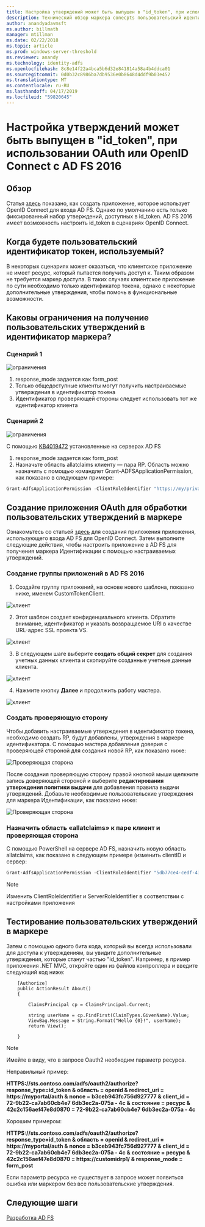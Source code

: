 ```yaml
---
title: Настройка утверждений может быть выпущен в "id_token", при использовании OAuth или OpenID Connect с AD FS 2016
description: Технический обзор маркера conecpts пользовательский идентификатор, в AD FS 2016
author: anandyadavmsft
ms.author: billmath
manager: mtillman
ms.date: 02/22/2018
ms.topic: article
ms.prod: windows-server-threshold
ms.reviewer: anandy
ms.technology: identity-adfs
ms.openlocfilehash: 8c8e14f22a4bca5b6d32e841814a58a4b4ddca01
ms.sourcegitcommit: 0d0b32c8986ba7db9536e0b8648d4ddf9b03e452
ms.translationtype: MT
ms.contentlocale: ru-RU
ms.lasthandoff: 04/17/2019
ms.locfileid: "59820645"
---
```

# <a name="customize-claims-to-be-emitted-in-idtoken-when-using-openid-connect-or-oauth-with-ad-fs-2016"></a>Настройка утверждений может быть выпущен в "id_token", при использовании OAuth или OpenID Connect с AD FS 2016

## <a name="overview"></a>Обзор
Статья [здесь](enabling-openId-connect-with-ad-fs.md) показано, как создать приложение, которое использует OpenID Connect для входа AD FS. Однако по умолчанию есть только фиксированный набор утверждений, доступных в id_token. AD FS 2016 имеет возможность настроить id_token в сценариях OpenID Connect.

## <a name="when-are-custom-id-token-used"></a>Когда будете пользовательский идентификатор токен, используемый?
В некоторых сценариях может оказаться, что клиентское приложение не имеет ресурс, который пытается получить доступ к. Таким образом не требуется маркер доступа. В таких случаях клиентское приложение по сути необходимо только идентификатор токена, однако с некоторые дополнительные утверждения, чтобы помочь в функциональные возможности.

## <a name="what-are-the-restrictions-on-getting-custom-claims-in-id-token"></a>Каковы ограничения на получение пользовательских утверждений в идентификатор маркера?

### <a name="scenario-1"></a>Сценарий 1

![ограничения](media/Custom-Id-Tokens-in-AD-FS/res1.png)

1.  response_mode задается как form_post
2.  Только общедоступные клиенты могут получить настраиваемые утверждения в идентификатор токена
3.  Идентификатор проверяющей стороны следует использовать тот же идентификатор клиента

### <a name="scenario-2"></a>Сценарий 2

![ограничения](media/Custom-Id-Tokens-in-AD-FS/restrict2.png)

С помощью [KB4019472](https://support.microsoft.com/help/4019472/windows-10-update-kb4019472) установленные на серверах AD FS
1.  response_mode задается как form_post
2.  Назначьте область allatclaims клиенту — пара RP.
Область можно назначить с помощью командлет Grant-ADFSApplicationPermission, как показано в следующем примере:

``` powershell
Grant-AdfsApplicationPermission -ClientRoleIdentifier "https://my/privateclient" -ServerRoleIdentifier "https://rp/fedpassive" -ScopeNames "allatclaims","openid"
```

## <a name="creating-an-oauth-application-to-handle-custom-claims-in-id-token"></a>Создание приложения OAuth для обработки пользовательских утверждений в маркере
Ознакомьтесь со статьей [здесь](Enabling-OpenId-Connect-with-AD-FS-2016.md) для создания приложения приложения, использующего входа AD FS для OpenID Connect. Затем выполните следующие действия, чтобы настроить приложение в AD FS для получения маркера Идентификации с помощью настраиваемых утверждений.

### <a name="create-the-application-group-in-ad-fs-2016"></a>Создание группы приложений в AD FS 2016

1.  Создайте группу приложений, на основе нового шаблона, показано ниже, именем CustomTokenClient.

![клиент](media/Custom-Id-Tokens-in-AD-FS/clientsnap1.png)

2. Этот шаблон создает конфиденциального клиента. Обратите внимание, идентификатор и указать возвращаемое URI в качестве URL-адрес SSL проекта VS.

![клиент](media/Custom-Id-Tokens-in-AD-FS/clientsnap2.png)

3.  В следующем шаге выберите **создать общий секрет** для создания учетных данных клиента и скопируйте созданные учетные данные клиента.

![клиент](media/Custom-Id-Tokens-in-AD-FS/clientsnap3.png)

4. Нажмите кнопку **Далее** и продолжить работу мастера.

![клиент](media/Custom-Id-Tokens-in-AD-FS/clientsnap4.png)

### <a name="create-the-relying-party"></a>Создать проверяющую сторону
Чтобы добавить настраиваемые утверждения в идентификатор токена, необходимо создать RP, будут добавлены, утверждения в маркере идентификатора. С помощью мастера добавления доверия с проверяющей стороной для создания новой RP, как показано ниже:
 
![Проверяющая сторона](media/Custom-Id-Tokens-in-AD-FS/rpsnap1.png)

После создания проверяющую сторону правой кнопкой мыши щелкните запись доверяющей стороной и выберите **редактирования утверждения политики выдачи** для добавления правила выдачи утверждений. Добавьте необходимые пользовательские утверждения для маркера Идентификации, как показано ниже:

![Проверяющая сторона](media/Custom-Id-Tokens-in-AD-FS/rpsnap2.png)

### <a name="assign-allatclaims-scope-to-the-pair-of-client-and-relying-party"></a>Назначить область «allatclaims» к паре клиент и проверяющая сторона
С помощью PowerShell на сервере AD FS, назначить новую область allatclaims, как показано в следующем примере (изменить clientID и сервер:

``` powershell
Grant-AdfsApplicationPermission -ClientRoleIdentifier "5db77ce4-cedf-4319-85f7-cc230b7022e0" -ServerRoleIdentifier "https://customidrp1/" -ScopeNames "allatclaims","openid"
```

>[!NOTE]
>Изменить ClientRoleIdentifier и ServerRoleIdentifier в соответствии с настройками приложения

## <a name="test-the-custom-claims-in-id-token"></a>Тестирование пользовательских утверждений в маркере

Затем с помощью одного бита кода, который вы всегда использовали для доступа к утверждениям, вы увидите дополнительные утверждения, которые станут частью "id_token".
Например, в пример приложения .NET MVC, откройте один из файлов контроллера и введите следующий код ниже:


``` code
    [Authorize]
    public ActionResult About()
    {

        ClaimsPrincipal cp = ClaimsPrincipal.Current;

        string userName = cp.FindFirst(ClaimTypes.GivenName).Value;
        ViewBag.Message = String.Format("Hello {0}!", userName);
        return View();

    }

```

>[!NOTE]
>Имейте в виду, что в запросе Oauth2 необходим параметр ресурса.
>
>Неправильный пример:
>
>**HTTPS&#58;//sts.contoso.com/adfs/oauth2/authorize?response_type=id_token & область = openid & redirect_uri = https&#58;//myportal/auth & nonce = b3ceb943fc756d927777 & client_id = 72-9b22-ca7ab60cb4e7 6db3ec2a-075a - 4c & состояние = ресурс & 42c2c156aef47e8d0870 = 72-9b22-ca7ab60cb4e7 6db3ec2a-075a - 4c**
>
>Хорошим примером:
>
>**HTTPS&#58;//sts.contoso.com/adfs/oauth2/authorize?response_type=id_token & область = openid & redirect_uri = https&#58;//myportal/auth & nonce = b3ceb943fc756d927777 & client_id = 72-9b22-ca7ab60cb4e7 6db3ec2a-075a - 4c & состояние = ресурс & 42c2c156aef47e8d0870 = https&#58;//customidrp1/ & response_mode = form_post**
>
>Если параметр ресурса не существует в запросе может появиться ошибка или маркером без все пользовательские утверждения.

## <a name="next-steps"></a>Следующие шаги
[Разработка AD FS](../../ad-fs/AD-FS-Development.md)  
